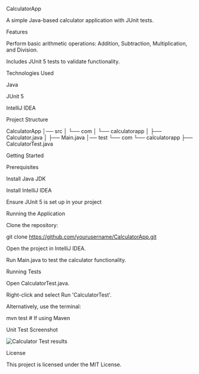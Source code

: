 CalculatorApp

A simple Java-based calculator application with JUnit tests.

Features

Perform basic arithmetic operations: Addition, Subtraction, Multiplication, and Division.

Includes JUnit 5 tests to validate functionality.

Technologies Used

Java

JUnit 5

IntelliJ IDEA

Project Structure

CalculatorApp
│── src
│   └── com
│       └── calculatorapp
│           ├── Calculator.java
│           ├── Main.java
│── test
    └── com
        └── calculatorapp
            ├── CalculatorTest.java

Getting Started

Prerequisites

Install Java JDK

Install IntelliJ IDEA

Ensure JUnit 5 is set up in your project

Running the Application

Clone the repository:

git clone https://github.com/yourusername/CalculatorApp.git

Open the project in IntelliJ IDEA.

Run Main.java to test the calculator functionality.

Running Tests

Open CalculatorTest.java.

Right-click and select Run 'CalculatorTest'.

Alternatively, use the terminal:

mvn test   # If using Maven

Unit Test Screenshot

![Calculator Test results](https://github.com/user-attachments/assets/87afc2ab-9925-4df3-b70b-b7587e545ba1)

License

This project is licensed under the MIT License.
